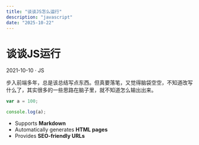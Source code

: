 ```yaml
---
title: "谈谈JS怎么运行"
description: "javascript"
date: "2025-10-22"
---
```


# 谈谈JS运行
<time>2021-10-10 · JS</time>

步入前端多年，总是该总结写点东西。但真要落笔，又觉得脑袋空空，不知道改写什么了，其实很多的一些思路在脑子里，就不知道怎么输出出来。
```javascript 
var a = 100;

console.log(a);
```

- Supports **Markdown**
- Automatically generates **HTML pages**
- Provides **SEO-friendly URLs**